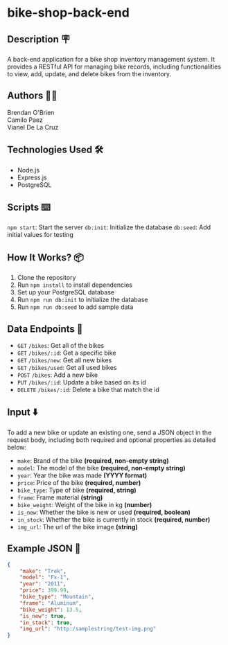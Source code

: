# bike-shop-back-end
## Description 🪧

A back-end application for a bike shop inventory management system. It provides a RESTful API for managing bike records, including functionalities to view, add, update, and delete bikes from the inventory.

## Authors 🧑‍💻

Brendan O'Brien
<br>
Camilo Paez
<br>
Vianel De La Cruz

## Technologies Used 🛠️

- Node.js
- Express.js
- PostgreSQL


## Scripts ⌨️

`npm start`: Start the server
`db:init`: Initialize the database
`db:seed`: Add initial values for testing

## How It Works? 📦

1. Clone the repository
2. Run `npm install` to install dependencies
3. Set up your PostgreSQL database
4. Run `npm run db:init` to initialize the database
5. Run `npm run db:seed` to add sample data 

## Data Endpoints 🚀

- `GET` `/bikes`: Get all of the bikes
- `GET` `/bikes/:id`: Get a specific bike
- `GET` `/bikes/new`: Get all new bikes
- `GET` `/bikes/used`: Get all used bikes
- `POST` `/bikes`: Add a new bike
- `PUT` `/bikes/:id`: Update a bike based on its id
- `DELETE` `/bikes/:id`: Delete a bike that match the id

## Input ⬇️

To add a new bike or update an existing one, send a JSON object in the request body, including both required and optional properties as detailed below:

- `make`: Brand of the bike **(required, non-empty string)**
- `model`: The model of the bike **(required, non-empty string)**
- `year`: Year the bike was made **(YYYY format)**
- `price`: Price of the bike **(required, number)**
- `bike_type`: Type of bike **(required, string)**
- `frame`: Frame material **(string)**
- `bike_weight`: Weight of the bike in kg **(number)**
- `is_new`: Whether the bike is new or used **(required, boolean)**
- `in_stock`: Whether the bike is currently in stock **(required, number)**
- `img_url`: The url of the bike image **(string)**

## Example JSON 📄

```json
{
    "make": "Trek",
    "model": "Fx-1",
    "year": "2011",
    "price": 399.99,
    "bike_type": "Mountain",
    "frame": "Aluminum",
    "bike_weight": 13.5,
    "is_new": true,
    "in_stock": true,
    "img_url": "http:/samplestring/test-img.png"
}
```

